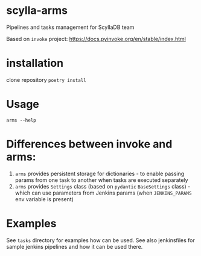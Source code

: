 # scylla-arms
Pipelines and tasks management for ScyllaDB team

Based on `invoke` project: https://docs.pyinvoke.org/en/stable/index.html
# installation
clone repository
```poetry install```

# Usage
`arms --help`

# Differences between invoke and arms:
1. `arms` provides persistent storage for dictionaries -
to enable passing params from one task to another when tasks are executed separately
2. `arms` provides `Settings` class (based on `pydantic` `BaseSettings` class) -
which can use parameters from Jenkins params (when `JENKINS_PARAMS` env variable is present)

# Examples
See `tasks` directory for examples how can be used.
See also jenkinsfiles for sample jenkins pipelines and how it can be used there.
